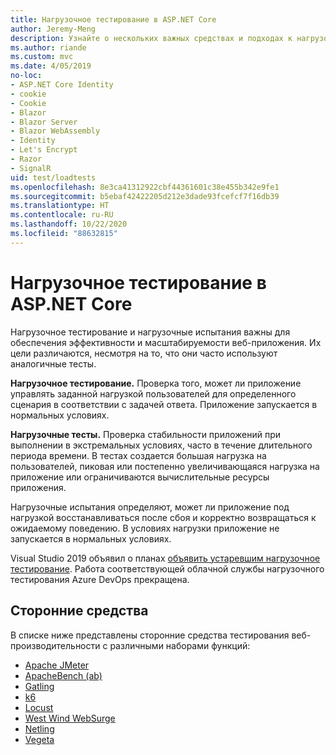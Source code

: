 ```yaml
---
title: Нагрузочное тестирование в ASP.NET Core
author: Jeremy-Meng
description: Узнайте о нескольких важных средствах и подходах к нагрузочному тестированию приложений ASP.NET Core.
ms.author: riande
ms.custom: mvc
ms.date: 4/05/2019
no-loc:
- ASP.NET Core Identity
- cookie
- Cookie
- Blazor
- Blazor Server
- Blazor WebAssembly
- Identity
- Let's Encrypt
- Razor
- SignalR
uid: test/loadtests
ms.openlocfilehash: 8e3ca41312922cbf44361601c38e455b342e9fe1
ms.sourcegitcommit: b5ebaf42422205d212e3dade93fcefcf7f16db39
ms.translationtype: HT
ms.contentlocale: ru-RU
ms.lasthandoff: 10/22/2020
ms.locfileid: "88632815"
---
```

# <a name="aspnet-core-loadstress-testing"></a>Нагрузочное тестирование в ASP.NET Core

Нагрузочное тестирование и нагрузочные испытания важны для обеспечения эффективности и масштабируемости веб-приложения. Их цели различаются, несмотря на то, что они часто используют аналогичные тесты.

**Нагрузочное тестирование.** Проверка того, может ли приложение управлять заданной нагрузкой пользователей для определенного сценария в соответствии с задачей ответа. Приложение запускается в нормальных условиях.

**Нагрузочные тесты.** Проверка стабильности приложений при выполнении в экстремальных условиях, часто в течение длительного периода времени. В тестах создается большая нагрузка на пользователей, пиковая или постепенно увеличивающаяся нагрузка на приложение или ограничиваются вычислительные ресурсы приложения.

Нагрузочные испытания определяют, может ли приложение под нагрузкой восстанавливаться после сбоя и корректно возвращаться к ожидаемому поведению. В условиях нагрузки приложение не запускается в нормальных условиях.

Visual Studio 2019 объявил о планах [объявить устаревшим нагрузочное тестирование](https://devblogs.microsoft.com/devops/cloud-based-load-testing-service-eol/). Работа соответствующей облачной службы нагрузочного тестирования Azure DevOps прекращена.

## <a name="third-party-tools"></a>Сторонние средства

В списке ниже представлены сторонние средства тестирования веб-производительности с различными наборами функций:

* [Apache JMeter](https://jmeter.apache.org/)
* [ApacheBench (ab)](https://httpd.apache.org/docs/2.4/programs/ab.html)
* [Gatling](https://gatling.io/)
* [k6](https://k6.io)
* [Locust](https://locust.io/)
* [West Wind WebSurge](https://websurge.west-wind.com/)
* [Netling](https://github.com/hallatore/Netling)
* [Vegeta](https://github.com/tsenart/vegeta)